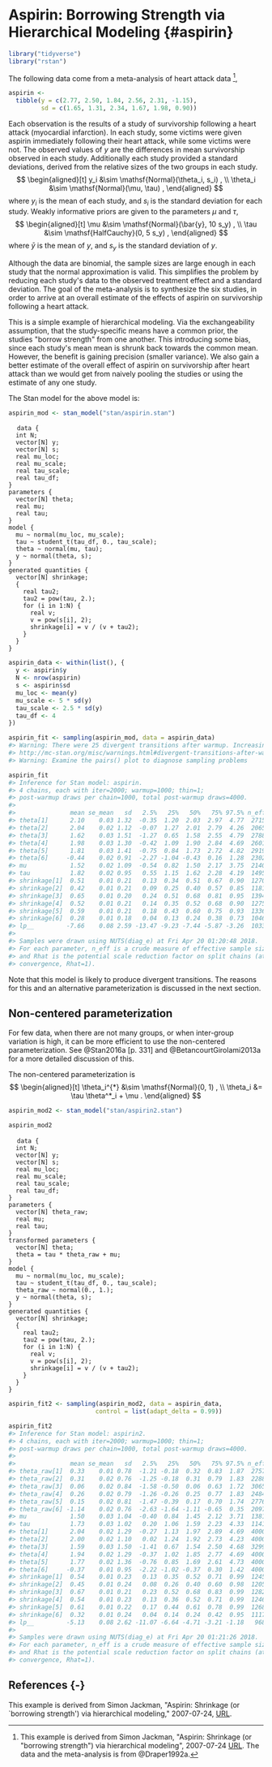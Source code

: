 
# Aspirin: Borrowing Strength via Hierarchical Modeling {#aspirin}


```r
library("tidyverse")
library("rstan")
```

The following data come from a meta-analysis of heart attack data [^aspirin-src],

```r
aspirin <-
  tibble(y = c(2.77, 2.50, 1.84, 2.56, 2.31, -1.15),
         sd = c(1.65, 1.31, 2.34, 1.67, 1.98, 0.90))
```
Each observation is the results of a study of survivorship following a heart attack (myocardial infarction).
In each study, some victims were given aspirin immediately following their heart attack, while some victims were not.
The observed values of $y$ are the differences in mean survivorship observed in each study.
Additionally each study provided a standard deviations, derived from the relative sizes of the two groups in each study.
$$
\begin{aligned}[t]
y_i &\sim \mathsf{Normal}(\theta_i, s_i) , \\
\theta_i &\sim \mathsf{Normal}(\mu, \tau) ,
\end{aligned}
$$
where $y_i$ is the mean of each study, and $s_i$ is the standard deviation for each study.
Weakly informative priors are given to the parameters $\mu$ and $\tau$,
$$
\begin{aligned}[t]
\mu &\sim \mathsf{Normal}(\bar{y}, 10 s_y) , \\
\tau &\sim \mathsf{HalfCauchy}(0, 5 s_y) ,
\end{aligned}
$$
where $\bar{y}$ is the mean of $y$, and $s_y$ is the standard deviation of $y$.

Although the data are binomial, the sample sizes are large enough in each study that the normal approximation is valid.
This simplifies the problem by reducing each study's data to the observed treatment effect and a standard deviation.
The goal of the meta-analysis is to synthesize the six studies, in order to arrive at an overall estimate of the effects of aspirin on survivorship following a heart attack.

This is a simple example of hierarchical modeling.
Via the exchangeability assumption, that the study-specific means have a common prior, the studies "borrow strength" from one another.
This introducing some bias, since each study's mean mean is shrunk back towards the common mean.
However, the benefit is gaining precision (smaller variance).
We also gain a better estimate of the overall effect of aspirin on survivorship after heart attack than we would get from naively pooling the studies or using the estimate of any one study.

[^aspirin-src]: This example is derived from Simon Jackman, "Aspirin: Shrinkage (or "borrowing strength") via hierarchical modeling", 2007-07-24 [URL](https://web-beta.archive.org/web/20070724034135/http://jackman.stanford.edu/mcmc/aspirin.odc). The data and the meta-analysis is from @Draper1992a.

The Stan model for the above model is:

```r
aspirin_mod <- stan_model("stan/aspirin.stan")
```
<pre>
  <code class="stan">data {
  int N;
  vector[N] y;
  vector[N] s;
  real mu_loc;
  real<lower = 0.> mu_scale;
  real<lower = 0.> tau_scale;
  real<lower = 0.> tau_df;
}
parameters {
  vector[N] theta;
  real mu;
  real<lower = 0.> tau;
}
model {
  mu ~ normal(mu_loc, mu_scale);
  tau ~ student_t(tau_df, 0., tau_scale);
  theta ~ normal(mu, tau);
  y ~ normal(theta, s);
}
generated quantities {
  vector[N] shrinkage;
  {
    real tau2;
    tau2 = pow(tau, 2.);
    for (i in 1:N) {
      real v;
      v = pow(s[i], 2);
      shrinkage[i] = v / (v + tau2);
    }
  }
}</code>
</pre>


```r
aspirin_data <- within(list(), {
  y <- aspirin$y
  N <- nrow(aspirin)
  s <- aspirin$sd
  mu_loc <- mean(y)
  mu_scale <- 5 * sd(y)
  tau_scale <- 2.5 * sd(y)
  tau_df <- 4
})
```


```r
aspirin_fit <- sampling(aspirin_mod, data = aspirin_data)
#> Warning: There were 25 divergent transitions after warmup. Increasing adapt_delta above 0.8 may help. See
#> http://mc-stan.org/misc/warnings.html#divergent-transitions-after-warmup
#> Warning: Examine the pairs() plot to diagnose sampling problems
```


```r
aspirin_fit
#> Inference for Stan model: aspirin.
#> 4 chains, each with iter=2000; warmup=1000; thin=1; 
#> post-warmup draws per chain=1000, total post-warmup draws=4000.
#> 
#>               mean se_mean   sd   2.5%   25%   50%   75% 97.5% n_eff Rhat
#> theta[1]      2.10    0.03 1.32  -0.35  1.20  2.03  2.97  4.77  2715    1
#> theta[2]      2.04    0.02 1.12  -0.07  1.27  2.01  2.79  4.26  2065    1
#> theta[3]      1.62    0.03 1.51  -1.27  0.65  1.58  2.55  4.79  2788    1
#> theta[4]      1.98    0.03 1.30  -0.42  1.09  1.90  2.84  4.69  2601    1
#> theta[5]      1.81    0.03 1.41  -0.75  0.84  1.73  2.72  4.82  2919    1
#> theta[6]     -0.44    0.02 0.91  -2.27 -1.04 -0.43  0.16  1.28  2302    1
#> mu            1.52    0.02 1.09  -0.54  0.82  1.50  2.17  3.75  2140    1
#> tau           1.82    0.02 0.95   0.55  1.15  1.62  2.28  4.19  1495    1
#> shrinkage[1]  0.51    0.01 0.21   0.13  0.34  0.51  0.67  0.90  1270    1
#> shrinkage[2]  0.42    0.01 0.21   0.09  0.25  0.40  0.57  0.85  1181    1
#> shrinkage[3]  0.65    0.01 0.20   0.24  0.51  0.68  0.81  0.95  1394    1
#> shrinkage[4]  0.52    0.01 0.21   0.14  0.35  0.52  0.68  0.90  1275    1
#> shrinkage[5]  0.59    0.01 0.21   0.18  0.43  0.60  0.75  0.93  1336    1
#> shrinkage[6]  0.28    0.01 0.18   0.04  0.13  0.24  0.38  0.73  1046    1
#> lp__         -7.66    0.08 2.59 -13.47 -9.23 -7.44 -5.87 -3.26  1033    1
#> 
#> Samples were drawn using NUTS(diag_e) at Fri Apr 20 01:20:48 2018.
#> For each parameter, n_eff is a crude measure of effective sample size,
#> and Rhat is the potential scale reduction factor on split chains (at 
#> convergence, Rhat=1).
```

Note that this model is likely to produce divergent transitions.
The reasons for this and an alternative parameterization is discussed in the next section.

## Non-centered parameterization

For few data, when there are not many groups, or when inter-group variation is high, it can be more efficient to use the non-centered parameterization. See @Stan2016a [p. 331] and @BetancourtGirolami2013a for a more detailed discussion of this.

The non-centered parameterization is
$$
\begin{aligned}[t]
\theta_i^{*} &\sim \mathsf{Normal}(0, 1) , \\
\theta_i &= \tau \theta^*_i + \mu .
\end{aligned}
$$


```r
aspirin_mod2 <- stan_model("stan/aspirin2.stan")
```


```r
aspirin_mod2
```

<pre>
  <code class="stan">data {
  int N;
  vector[N] y;
  vector[N] s;
  real mu_loc;
  real<lower = 0.> mu_scale;
  real<lower = 0.> tau_scale;
  real<lower = 0.> tau_df;
}
parameters {
  vector[N] theta_raw;
  real mu;
  real<lower = 0.> tau;
}
transformed parameters {
  vector[N] theta;
  theta = tau * theta_raw + mu;
}
model {
  mu ~ normal(mu_loc, mu_scale);
  tau ~ student_t(tau_df, 0., tau_scale);
  theta_raw ~ normal(0., 1.);
  y ~ normal(theta, s);
}
generated quantities {
  vector[N] shrinkage;
  {
    real tau2;
    tau2 = pow(tau, 2.);
    for (i in 1:N) {
      real v;
      v = pow(s[i], 2);
      shrinkage[i] = v / (v + tau2);
    }
  }
}</code>
</pre>


```r
aspirin_fit2 <- sampling(aspirin_mod2, data = aspirin_data,
                        control = list(adapt_delta = 0.99))
```


```r
aspirin_fit2
#> Inference for Stan model: aspirin2.
#> 4 chains, each with iter=2000; warmup=1000; thin=1; 
#> post-warmup draws per chain=1000, total post-warmup draws=4000.
#> 
#>               mean se_mean   sd   2.5%   25%   50%   75% 97.5% n_eff Rhat
#> theta_raw[1]  0.33    0.01 0.78  -1.21 -0.18  0.32  0.83  1.87  2757    1
#> theta_raw[2]  0.31    0.02 0.76  -1.25 -0.18  0.31  0.79  1.83  2288    1
#> theta_raw[3]  0.06    0.02 0.84  -1.58 -0.50  0.06  0.63  1.72  3065    1
#> theta_raw[4]  0.26    0.02 0.79  -1.26 -0.26  0.25  0.77  1.83  2484    1
#> theta_raw[5]  0.15    0.02 0.81  -1.47 -0.39  0.17  0.70  1.74  2776    1
#> theta_raw[6] -1.14    0.02 0.76  -2.63 -1.64 -1.11 -0.65  0.35  2097    1
#> mu            1.50    0.03 1.04  -0.40  0.84  1.45  2.12  3.71  1381    1
#> tau           1.73    0.03 1.02   0.20  1.06  1.59  2.23  4.33  1141    1
#> theta[1]      2.04    0.02 1.29  -0.27  1.13  1.97  2.89  4.69  4000    1
#> theta[2]      2.00    0.02 1.10   0.02  1.24  1.92  2.73  4.23  4000    1
#> theta[3]      1.59    0.03 1.50  -1.41  0.67  1.54  2.50  4.68  3299    1
#> theta[4]      1.94    0.02 1.29  -0.37  1.02  1.85  2.77  4.69  4000    1
#> theta[5]      1.77    0.02 1.36  -0.76  0.85  1.69  2.61  4.73  4000    1
#> theta[6]     -0.37    0.01 0.95  -2.22 -1.02 -0.37  0.30  1.42  4000    1
#> shrinkage[1]  0.54    0.01 0.23   0.13  0.35  0.52  0.71  0.99  1245    1
#> shrinkage[2]  0.45    0.01 0.24   0.08  0.26  0.40  0.60  0.98  1205    1
#> shrinkage[3]  0.67    0.01 0.21   0.23  0.52  0.68  0.83  0.99  1282    1
#> shrinkage[4]  0.54    0.01 0.23   0.13  0.36  0.52  0.71  0.99  1246    1
#> shrinkage[5]  0.61    0.01 0.22   0.17  0.44  0.61  0.78  0.99  1268    1
#> shrinkage[6]  0.32    0.01 0.24   0.04  0.14  0.24  0.42  0.95  1117    1
#> lp__         -5.13    0.08 2.62 -11.07 -6.64 -4.71 -3.21 -1.18   968    1
#> 
#> Samples were drawn using NUTS(diag_e) at Fri Apr 20 01:21:26 2018.
#> For each parameter, n_eff is a crude measure of effective sample size,
#> and Rhat is the potential scale reduction factor on split chains (at 
#> convergence, Rhat=1).
```

## References {-}

This example is derived from Simon Jackman, "Aspirin: Shrinkage (or `borrowing strength') via hierarchical modeling," 2007-07-24, [URL](https://web-beta.archive.org/web/20070724034135/http://jackman.stanford.edu:80/mcmc/aspirin.odc).
